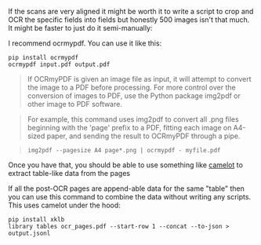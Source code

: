 If the scans are very aligned it might be worth it to write a script to crop and OCR the specific fields into fields but honestly 500 images isn't that much. It might be faster to just do it semi-manually:

I recommend ocrmypdf. You can use it like this:

    pip install ocrmypdf
    ocrmypdf input.pdf output.pdf

> If OCRmyPDF is given an image file as input, it will attempt to convert the
image to a PDF before processing.  For more control over the conversion of
images to PDF, use the Python package img2pdf or other image to PDF software.

> For example, this command uses img2pdf to convert all .png files beginning
with the 'page' prefix to a PDF, fitting each image on A4-sized paper, and
sending the result to OCRmyPDF through a pipe.

>     img2pdf --pagesize A4 page*.png | ocrmypdf - myfile.pdf

Once you have that, you should be able to use something like [camelot](https://github.com/py-pdf/pypdf_table_extraction/) to extract table-like data from the pages

If all the post-OCR pages are append-able data for the same "table" then you can use this command to combine the data without writing any scripts. This uses camelot under the hood:

    pip install xklb
    library tables ocr_pages.pdf --start-row 1 --concat --to-json > output.jsonl
